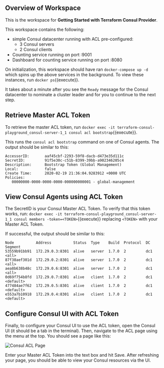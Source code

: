 ## Overview of Workspace

This is the workspace for **Getting Started with Terraform Consul Provider**.

This workspace contains the following:

- simple Consul datacenter running with ACL pre-configured:
    - 3 Consul servers
    - 2 Consul clients
- Counting service running on port :9001
- Dashboard for counting service running on port :8080

On initialization, this workspace should have ran `docker-compose up -d` which spins
up the above services in the background. To view these instances, run `docker ps`{{execute}}.

It takes about a minute after you see the `Ready` message for the Consul datacenter
to nominate a cluster leader and for you to continue to the next step.

## Retrieve Master ACL Token
To retrieve the master ACL token, run `docker exec -it terraform-consul-playground_consul-server-1_1 consul acl bootstrap`{{execute}}.

This runs the `consul acl bootstrap` command on one of Consul agents. The output should
be similar to this:

```
AccessorID:       aaf45cbf-2293-59f8-dacb-d473e35d111c
SecretID:         91f5e30c-c51b-8399-39bb-a902346205c4
Description:      Bootstrap Token (Global Management)
Local:            false
Create Time:      2020-02-19 21:36:04.9283912 +0000 UTC
Policies:
   00000000-0000-0000-0000-000000000001 - global-management
```

## View Consul Agents using ACL Token
The SecretID is your Consul Master ACL Token. To verify that this token works, run:
`docker exec -it terraform-consul-playground_consul-server-1_1 consul members -token=<TOKEN>`{{execute}}
replacing `<TOKEN>` with your Master ACL Token. 

If successful, the output should be 
similar to this:

```
Node          Address          Status  Type    Build  Protocol  DC   Segment
53559b91bb91  172.29.0.3:8301  alive   server  1.7.0  2         dc1  <all>
87f38aef301d  172.29.0.2:8301  alive   server  1.7.0  2         dc1  <all>
aea8b638b48c  172.29.0.6:8301  alive   server  1.7.0  2         dc1  <all>
0d69f754b8fd  172.29.0.7:8301  alive   client  1.7.0  2         dc1  <default>
477484ae7f62  172.29.0.5:8301  alive   client  1.7.0  2         dc1  <default>
e553a7b10918  172.29.0.4:8301  alive   client  1.7.0  2         dc1  <default>
```

## Configure Consul UI with ACL Token
Finally, to configure your Consul UI to use the ACL token, open the Consul UI (it 
should be a tab in the terminal). Then, navigate to the ACL page using the menu at the top. 
You should see a page like this:

![Consul ACL Page](/im2nguyen/scenarios/terraform-consul-provider/assets/consul-acl.png)

Enter your Master ACL Token into the text box and hit Save. After refreshing your page,
you should be able to view your Consul resources via the UI.